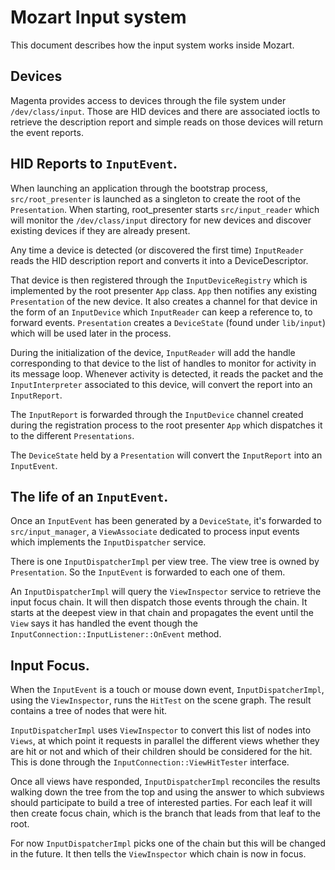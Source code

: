 # Mozart Input system

This document describes how the input system works inside Mozart.

## Devices

Magenta provides access to devices through the file system under
`/dev/class/input`. Those are HID devices and there are associated ioctls to
retrieve the description report and simple reads on those devices will return
the event reports.

## HID Reports to `InputEvent`.

When launching an application through the bootstrap process,
`src/root_presenter` is launched as a singleton to create the root of the
`Presentation`. When starting, root_presenter starts `src/input_reader` which
will monitor the `/dev/class/input` directory for new devices and discover
existing devices if they are already present.

Any time a device is detected (or discovered the first time) `InputReader` reads
the HID description report and converts it into a DeviceDescriptor.

That device is then registered through the `InputDeviceRegistry` which is
implemented by the root presenter `App` class. `App` then notifies any existing
`Presentation` of the new device. It also creates a channel for that device in
the form of an `InputDevice` which `InputReader` can keep a reference to, to
forward events. `Presentation` creates a `DeviceState` (found under `lib/input`)
which will be used later in the process.

During the initialization of the device, `InputReader` will add the handle
corresponding to that device to the list of handles to monitor for activity in
its message loop. Whenever activity is detected, it reads the packet and the
`InputInterpreter` associated to this device, will convert the report into an
`InputReport`.

The `InputReport` is forwarded through the `InputDevice` channel created during
the registration process to the root presenter `App` which dispatches it to the
different `Presentations`.

The `DeviceState` held by a `Presentation` will convert the `InputReport` into
an `InputEvent`.

## The life of an `InputEvent`.

Once an `InputEvent` has been generated by a `DeviceState`, it's forwarded to
`src/input_manager`, a `ViewAssociate` dedicated to process input events which
implements the `InputDispatcher` service.

There is one `InputDispatcherImpl` per view tree. The view tree is owned by
`Presentation`. So the `InputEvent` is forwarded to each one of them.

An `InputDispatcherImpl` will query the `ViewInspector` service to retrieve the
input focus chain. It will then dispatch those events through the chain. It
starts at the deepest view in that chain and propagates the event until the
`View` says it has handled the event though the
`InputConnection::InputListener::OnEvent` method.

## Input Focus.

When the `InputEvent` is a touch or mouse down event, `InputDispatcherImpl`,
using the `ViewInspector`, runs the `HitTest` on the scene graph. The result
contains a tree of nodes that were hit.

`InputDispatcherImpl` uses `ViewInspector` to convert this list of nodes into
`Views`, at which point it requests in parallel the different views whether they
are hit or not and which of their children should be considered for the hit.
This is done through the `InputConnection::ViewHitTester` interface.

Once all views have responded, `InputDispatcherImpl` reconciles the results
walking down the tree from the top and using the answer to which subviews should
participate to build a tree of interested parties. For each leaf it will then
create focus chain, which is the branch that leads from that leaf to the root.

For now `InputDispatcherImpl` picks one of the chain but this will be changed in
the future. It then tells the `ViewInspector` which chain is now in focus.
